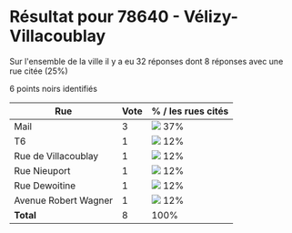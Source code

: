 # Résultat pour 78640 - Vélizy-Villacoublay

Sur l'ensemble de la ville il y a eu 32 réponses dont 8 réponses avec une rue citée (25%)

6 points noirs identifiés

| Rue | Vote | % / les rues cités|
|-----|------|-------------------|
| Mail | 3 | <img src="../../img/bar_37.gif" />&nbsp;37%|
| T6 | 1 | <img src="../../img/bar_12.gif" />&nbsp;12%|
| Rue de Villacoublay | 1 | <img src="../../img/bar_12.gif" />&nbsp;12%|
| Rue Nieuport | 1 | <img src="../../img/bar_12.gif" />&nbsp;12%|
| Rue Dewoitine | 1 | <img src="../../img/bar_12.gif" />&nbsp;12%|
| Avenue Robert Wagner | 1 | <img src="../../img/bar_12.gif" />&nbsp;12%|
| **Total** | 8 | 100%|
